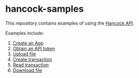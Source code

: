 # hancock-samples
This repository contains examples of using the [Hancock API](https://docs.hancockapp.com).

Examples include:
1. [Create an App](./create_app)
2. [Obtain an API token](./obtain_api_token)
3. [Upload file](./upload_file)
4. [Create transaction](./create_transaction)
5. [Read transaction](./get_transaction_info)
6. [Download file](./download_file)
